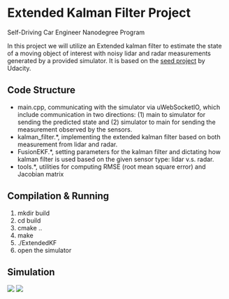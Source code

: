 # Extended Kalman Filter Project
Self-Driving Car Engineer Nanodegree Program

In this project we will utilize an Extended kalman filter to estimate 
the state of a moving object of interest with noisy lidar and radar 
measurements generated by a provided simulator. It is based on the [seed 
project](https://github.com/udacity/CarND-Extended-Kalman-Filter-Project) 
by Udacity.  

## Code Structure

- main.cpp, communicating with the simulator via uWebSocketIO, which include 
communication in two directions: (1) main to simulator for sending the predicted
state and (2) simulator to main for sending the measurement observed by the 
sensors.
- kalman_filter.*, implementing the extended kalman filter based on both measurement
from lidar and radar.  
- FusionEKF.*, setting parameters for the kalman filter and dictating how kalman
filter is used based on the given sensor type: lidar v.s. radar. 
- tools.*, utilities for computing RMSE (root mean square error) and Jacobian matrix


## Compilation & Running

1. mkdir build
2. cd build
3. cmake ..
4. make
5. ./ExtendedKF
6. open the simulator

## Simulation

![](result/dataset1.gif)
![](result/dataset2.gif)
